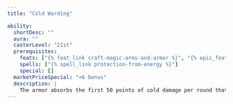 ```yaml
---
title: "Cold Warding"

ability:
  shortDesc: ""
  aura: ""
  casterLevel: "21st"
  prerequisites:
    feats: ["{% feat_link craft-magic-arms-and-armor %}", "{% epic_feat_link craft-epic-magic-arms-and-armor %}"]
    spells: ["{% spell_link protection-from-energy %}"]
    special: []
  marketPriceSpecial: "+6 bonus"
  description: |
    The armor absorbs the first 50 points of cold damage per round that the wearer would normally take (similar to the {% spell_link resist-energy %} spell).
---
```

